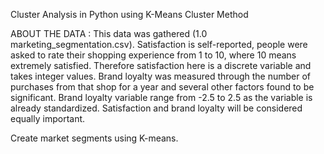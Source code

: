 Cluster Analysis in Python using K-Means Cluster Method

ABOUT THE DATA :
This data was gathered (1.0 marketing_segmentation.csv). 
Satisfaction is self-reported, people were asked to rate their shopping experience from 1 to 10, where 10 means extremely satisfied. Therefore satisfaction here is a discrete variable and takes integer values. 
Brand loyalty was measured through the number of purchases from that shop for a year and several other factors found to be significant. Brand loyalty variable range from -2.5 to 2.5 as the variable is already standardized.
Satisfaction and brand loyalty will be considered equally important. 

Create market segments using K-means. 
